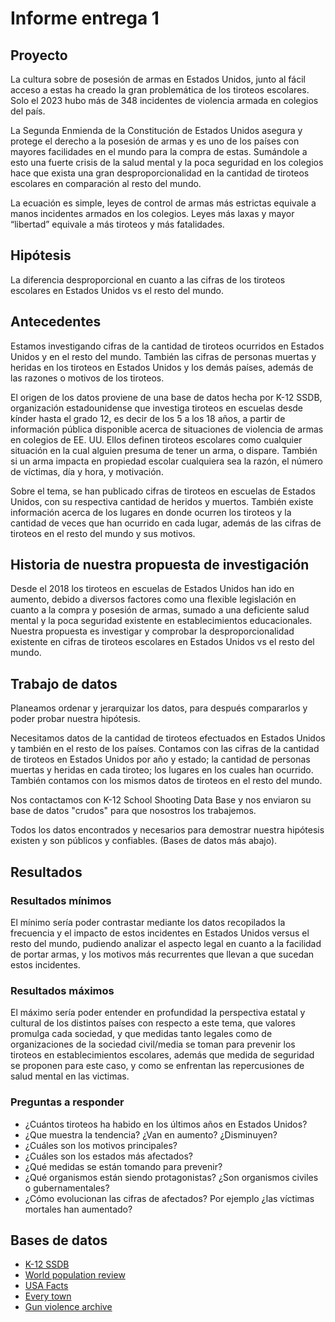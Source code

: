 # Informe entrega 1

## Proyecto 

La cultura sobre de posesión de armas en Estados Unidos, junto al fácil acceso a estas ha creado la gran problemática de los tiroteos escolares. Solo el 2023 hubo más de 348 incidentes de violencia armada en colegios del país. 

La Segunda Enmienda de la Constitución de Estados Unidos asegura y protege el derecho a la posesión de armas y es uno de los países con mayores facilidades en el mundo para la compra de estas. Sumándole a esto una fuerte crisis de la salud mental y la poca seguridad en los colegios hace que exista una gran desproporcionalidad en la cantidad de tiroteos escolares en comparación al resto del mundo.

La ecuación es simple, leyes de control de armas más estrictas equivale a manos incidentes armados en los colegios. Leyes más laxas y mayor “libertad” equivale a más tiroteos y más fatalidades. 

## Hipótesis
La diferencia desproporcional en cuanto a las cifras de los tiroteos escolares en Estados Unidos vs el resto del mundo.

## Antecedentes
Estamos investigando cifras de la cantidad de tiroteos ocurridos en Estados Unidos y en el resto del mundo. También las cifras de personas muertas y heridas en los tiroteos en Estados Unidos y los demás países, además de las razones o motivos de los tiroteos. 

El origen de los datos proviene de una base de datos hecha por K-12 SSDB, organización estadounidense que investiga tiroteos en escuelas desde kínder hasta el grado 12, es decir de los 5 a los 18 años, a partir de información pública disponible acerca de situaciones de violencia de armas en colegios de EE. UU. Ellos definen tiroteos escolares como cualquier situación en la cual alguien presuma de tener un arma, o dispare. También si un arma impacta en propiedad escolar cualquiera sea la razón, el número de víctimas, día y hora, y motivación. 

Sobre el tema, se han publicado cifras de tiroteos en escuelas de Estados Unidos, con su respectiva cantidad de heridos y muertos. También existe información acerca de los lugares en donde ocurren los tiroteos y la cantidad de veces que han ocurrido en cada lugar, además de las cifras de tiroteos en el resto del mundo y sus motivos. 

## Historia de nuestra propuesta de investigación
Desde el 2018 los tiroteos en escuelas de Estados Unidos han ido en aumento, debido a diversos factores como una flexible legislación en cuanto a la compra y posesión de armas, sumado a una deficiente salud mental y la poca seguridad existente en establecimientos educacionales. Nuestra propuesta es investigar y comprobar la desproporcionalidad existente en cifras de tiroteos escolares en Estados Unidos vs el resto del mundo.

## Trabajo de datos
Planeamos ordenar y jerarquizar los datos, para después compararlos y poder probar nuestra hipótesis.  

Necesitamos datos de la cantidad de tiroteos efectuados en Estados Unidos y también en el resto de los países.
Contamos con las cifras de la cantidad de tiroteos en Estados Unidos por año y estado; la cantidad de personas muertas y heridas en cada tiroteo; los lugares en los cuales han ocurrido. También contamos con los mismos datos de tiroteos en el resto del mundo. 

Nos contactamos con K-12 School Shooting Data Base y nos enviaron su base de datos "crudos" para que nosostros los trabajemos. 

Todos los datos encontrados y necesarios para demostrar nuestra hipótesis existen y son públicos y confiables. (Bases de datos más abajo).

## Resultados
### Resultados mínimos
El mínimo sería poder contrastar mediante los datos recopilados la frecuencia y el impacto de estos incidentes en Estados Unidos versus el resto del mundo, pudiendo analizar el aspecto legal en cuanto a la facilidad de portar armas, y los motivos más recurrentes que llevan a que sucedan estos incidentes. 
### Resultados máximos
El máximo sería poder entender en profundidad la perspectiva estatal y cultural de los distintos países con respecto a este tema, que valores promulga cada sociedad, y que medidas tanto legales como de organizaciones de la sociedad civil/media se toman para prevenir los tiroteos en establecimientos escolares, además que medida de seguridad se proponen para este caso, y como se enfrentan las repercusiones de salud mental en las victimas.

### Preguntas a responder
- ¿Cuántos tiroteos ha habido en los últimos años en Estados Unidos? 
- ¿Que muestra la tendencia? ¿Van en aumento? ¿Disminuyen? 
- ¿Cuáles son los motivos principales? 
- ¿Cuáles son los estados más afectados? 
- ¿Qué medidas se están tomando para prevenir? 
- ¿Qué organismos están siendo protagonistas? ¿Son organismos civiles o gubernamentales? 
- ¿Cómo evolucionan las cifras de afectados? Por ejemplo ¿las víctimas mortales han aumentado?

## Bases de datos 

-	[K-12 SSDB](https://k12ssdb.org/data-visualizations)
-	[World population review](https://worldpopulationreview.com/country-rankings/school-shootings-by-country) 
-	[USA Facts](https://usafacts.org/articles/the-latest-government-data-on-school-shootings/) 
-	[Every town](https://www.everytown.org/issues/guns-in-schools/) 
-	[Gun violence archive](https://www.gunviolencearchive.org/) 


